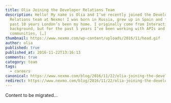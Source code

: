 ```yaml
---
title: Olia Joining the Developer Relations Team
description: Hello! My name is Olia and I’ve recently joined the Developer
  Relations team at Nexmo! I was born in Russia, grew up in Spain and for the
  past 10 years London’s been my home. I originally come from Interactive Design
  background, but for the past 5 years I’ve been working with APIs and developer
  communities, […]
thumbnail: https://www.nexmo.com/wp-content/uploads/2016/11/head.gif
author: olia
published: true
published_at: 2016-11-22T13:16:13
comments: true
category: team
tags:
  - careers
canonical: https://www.nexmo.com/blog/2016/11/22/olia-joining-the-developer-relations-team-dr
redirect: https://www.nexmo.com/blog/2016/11/22/olia-joining-the-developer-relations-team-dr
---
```

Content to be migrated...